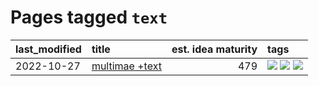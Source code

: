 # Pages tagged `text`

|last_modified|title|est. idea maturity|tags
|:---|:---|---:|:---|
|2022-10-27|[multimae +text](../multimae_w_text.md)|479|[![](https://img.shields.io/badge/tag-experimental-997e5)](../tags/experimental.md) [![](https://img.shields.io/badge/tag-prompting-c4c41f)](../tags/prompting.md) [![](https://img.shields.io/badge/tag-text-90446b)](../tags/text.md)|